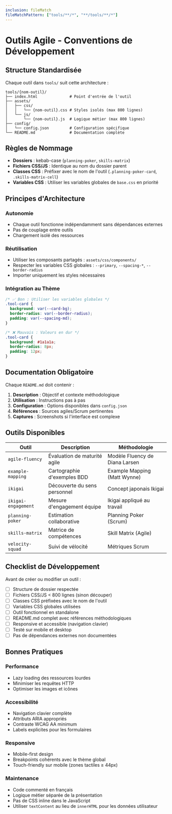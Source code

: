 ```yaml
---
inclusion: fileMatch
fileMatchPattern: ["tools/**/*", "**/tools/**/*"]
---
```


# Outils Agile - Conventions de Développement

## Structure Standardisée

Chaque outil dans `tools/` suit cette architecture :

```
tools/{nom-outil}/
├── index.html              # Point d'entrée de l'outil
├── assets/
│   ├── css/
│   │   └── {nom-outil}.css # Styles isolés (max 800 lignes)
│   └── js/
│       └── {nom-outil}.js  # Logique métier (max 800 lignes)
├── config/
│   └── config.json         # Configuration spécifique
└── README.md               # Documentation complète
```

## Règles de Nommage

- **Dossiers** : kebab-case (`planning-poker`, `skills-matrix`)
- **Fichiers CSS/JS** : Identique au nom du dossier parent
- **Classes CSS** : Préfixer avec le nom de l'outil (`.planning-poker-card`, `.skills-matrix-cell`)
- **Variables CSS** : Utiliser les variables globales de `base.css` en priorité

## Principes d'Architecture

### Autonomie

- Chaque outil fonctionne indépendamment sans dépendances externes
- Pas de couplage entre outils
- Chargement isolé des ressources

### Réutilisation

- Utiliser les composants partagés : `assets/css/components/`
- Respecter les variables CSS globales : `--primary`, `--spacing-*`, `--border-radius`
- Importer uniquement les styles nécessaires

### Intégration au Thème

```css
/* ✅ Bon : Utiliser les variables globales */
.tool-card {
  background: var(--card-bg);
  border-radius: var(--border-radius);
  padding: var(--spacing-md);
}

/* ❌ Mauvais : Valeurs en dur */
.tool-card {
  background: #1a1a1a;
  border-radius: 8px;
  padding: 12px;
}
```

## Documentation Obligatoire

Chaque `README.md` doit contenir :

1. **Description** : Objectif et contexte méthodologique
2. **Utilisation** : Instructions pas à pas
3. **Configuration** : Options disponibles dans `config.json`
4. **Références** : Sources agiles/Scrum pertinentes
5. **Captures** : Screenshots si l'interface est complexe

## Outils Disponibles

| Outil               | Description                  | Méthodologie                   |
| ------------------- | ---------------------------- | ------------------------------ |
| `agile-fluency`     | Évaluation de maturité agile | Modèle Fluency de Diana Larsen |
| `example-mapping`   | Cartographie d'exemples BDD  | Example Mapping (Matt Wynne)   |
| `ikigai`            | Découverte du sens personnel | Concept japonais Ikigai        |
| `ikigai-engagement` | Mesure d'engagement équipe   | Ikigai appliqué au travail     |
| `planning-poker`    | Estimation collaborative     | Planning Poker (Scrum)         |
| `skills-matrix`     | Matrice de compétences       | Skill Matrix (Agile)           |
| `velocity-squad`    | Suivi de vélocité            | Métriques Scrum                |

## Checklist de Développement

Avant de créer ou modifier un outil :

- [ ] Structure de dossier respectée
- [ ] Fichiers CSS/JS < 800 lignes (sinon découper)
- [ ] Classes CSS préfixées avec le nom de l'outil
- [ ] Variables CSS globales utilisées
- [ ] Outil fonctionnel en standalone
- [ ] README.md complet avec références méthodologiques
- [ ] Responsive et accessible (navigation clavier)
- [ ] Testé sur mobile et desktop
- [ ] Pas de dépendances externes non documentées

## Bonnes Pratiques

### Performance

- Lazy loading des ressources lourdes
- Minimiser les requêtes HTTP
- Optimiser les images et icônes

### Accessibilité

- Navigation clavier complète
- Attributs ARIA appropriés
- Contraste WCAG AA minimum
- Labels explicites pour les formulaires

### Responsive

- Mobile-first design
- Breakpoints cohérents avec le thème global
- Touch-friendly sur mobile (zones tactiles ≥ 44px)

### Maintenance

- Code commenté en français
- Logique métier séparée de la présentation
- Pas de CSS inline dans le JavaScript
- Utiliser `textContent` au lieu de `innerHTML` pour les données utilisateur
